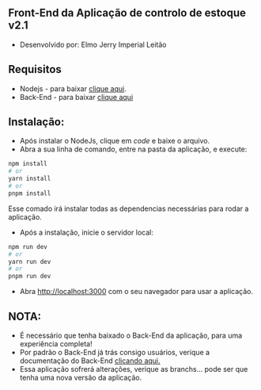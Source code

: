 ## Front-End da Aplicação de controlo de estoque v2.1

- Desenvolvido por: Elmo Jerry Imperial Leitão

## Requisitos

- Nodejs - para baixar [clique aqui](https://nodejs.org/en/download/current).
- Back-End - para baixar [clique aqui](https://github.com/elmojerry88/api_stock)

## Instalação:

- Após instalar o NodeJs, clique em *code* e baixe o arquivo.
- Abra a sua linha de comando, entre na pasta da aplicação, e execute:



```bash
npm install
# or
yarn install
# or
pnpm install
```
Esse comado irá instalar todas as dependencias necessárias para rodar a aplicação.

- Após a instalação, inicie o servidor local:

```bash
npm run dev
# or
yarn run dev
# or
pnpm run dev
```

- Abra [http://localhost:3000](http://localhost:3000) com o seu navegador para usar a aplicação.


## NOTA:

- É necessário que tenha baixado o Back-End da aplicação, para uma experiência completa!
- Por padrão o Back-End já trás consigo usuários, verique a documentação do Back-End [clicando aqui.](https://github.com/elmojerry88/api_stock)
- Essa aplicação sofrerá alterações, verique as branchs... pode ser que tenha uma nova versão da aplicação.

